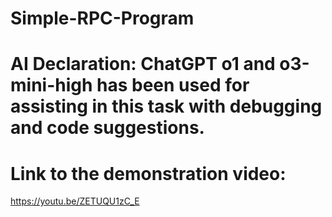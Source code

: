 # Simple-RPC-Program

# AI Declaration: ChatGPT o1 and o3-mini-high has been used for assisting in this task with debugging and code suggestions.

# Link to the demonstration video:
https://youtu.be/ZETUQU1zC_E
